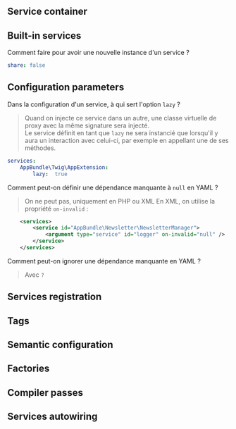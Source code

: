 ## Service container

## Built-in services

Comment faire pour avoir une nouvelle instance d'un service ?
```yaml
share: false
```

## Configuration parameters
Dans la configuration d'un service, à qui sert l'option `lazy` ?
> Quand on injecte ce service dans un autre, une classe virtuelle de proxy avec la même signature sera injecté.  
> Le service définit en tant que `lazy` ne sera instancié que lorsqu'il y aura un interaction avec celui-ci, par exemple en appellant une de ses méthodes.  
```yaml
services:
    AppBundle\Twig\AppExtension:
        lazy:  true
```

Comment peut-on définir une dépendance manquante à `null` en YAML ?
> On ne peut pas, uniquement en PHP ou XML
 En XML, on utilise la propriété `on-invalid` :
```xml
    <services>
        <service id="AppBundle\Newsletter\NewsletterManager">
            <argument type="service" id="logger" on-invalid="null" />
        </service>
    </services>
```

Comment peut-on ignorer une dépendance manquante en YAML ?
> Avec `?`

## Services registration

## Tags

## Semantic configuration

## Factories

## Compiler passes

## Services autowiring
